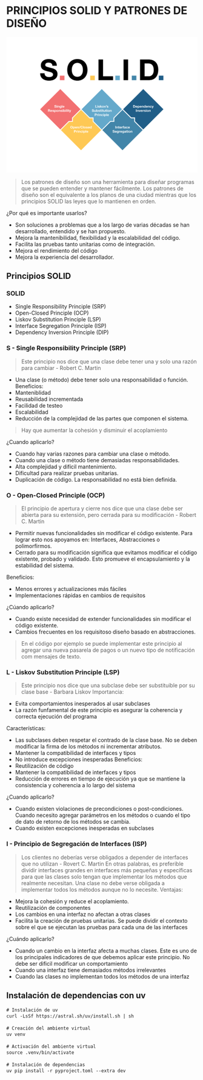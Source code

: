 # PRINCIPIOS SOLID Y PATRONES DE DISEÑO
![Solid](images/solid.png)
> Los patrones de diseño son una herramienta para diseñar programas que se pueden entender y mantener fácilmente. Los patrones de diseño son el equivalente a los planos de una ciudad mientras que los principios SOLID las leyes que lo mantienen en orden.

¿Por qué es importante usarlos?
- Son soluciones a problemas que a los largo de varias décadas se han desarrollado, entendido y se han propuesto.
- Mejora la mantenibilidad, flexibilidad y la escalabilidad del código.
- Facilita las pruebas tanto unitarias como de integración.
- Mejora el rendimiento del código
- Mejora la experiencia del desarrollador.

## Principios SOLID

### SOLID

- Single Responsibility Principle (SRP)
- Open-Closed Principle (OCP)
- Liskov Substitution Principle (LSP)
- Interface Segregation Principle (ISP)
- Dependency Inversion Principle (DIP)

### S - Single Responsibility Principle (SRP)

> Este principio nos dice que una clase debe tener una y solo una razón para cambiar - Robert C. Martin
- Una clase (o método) debe tener solo una responsabilidad o función.
Beneficios:
- Manteniblidad
- Reusabilidad incrementada
- Facilidad de testeo
- Escalabilidad
- Reducción de la complejidad de las partes que componen el sistema. 
> Hay que aumentar la cohesión y disminuir el acoplamiento

¿Cuando aplicarlo?
- Cuando hay varias razones para cambiar una clase o método.
- Cuando una clase o método tiene demasiadas responsabilidades.
- Alta complejidad y difícil mantenimiento.
- Dificultad para realizar pruebas unitarias.
- Duplicación de código. La responsabilidad no está bien definida.

### O - Open-Closed Principle (OCP)
> El principio de apertura y cierre nos dice que una clase debe ser abierta para su extensión, pero cerrada para su modificación -  Robert C. Martin

- Permitir nuevas funcionalidades sin modificar el código existente. Para lograr esto nos apoyamos en: Interfaces, Abstracciones o polimorfirmos.
- Cerrado para su modificación significa que evitamos modificar el código existente, probado y validado. Esto promueve el encapsulamiento y la estabilidad del sistema.

Beneficios:
- Menos errores y actualizaciones más fáciles
- Implementaciones rápidas en cambios de requisitos

¿Cúando aplicarlo?
- Cuando existe necesidad de extender funcionalidades sin modificar el código existente.
- Cambios frecuentes en los requisitoso diseño basado en abstracciones. 
> En el código por ejemplo se puede implementar este principio al agregar una nueva pasarela de pagos o un nuevo tipo de notificación com mensajes de texto.

### L - Liskov Substitution Principle (LSP)
> Este principio nos dice que una subclase debe ser substituible por su clase base - Barbara Liskov
Importancia:
- Evita comportamientos inesperados al usar subclases
- La razón funfamental de este principio es asegurar la coherencia y correcta ejecución del programa

Características:
- Las subclases deben respetar el contrado de la clase base. No se deben modificar la firma de los métodos ni incrementar atributos.
- Mantener la compatibilidad de interfaces y tipos
- No introduce excepciones inesperadas
Beneficios:
- Reutilización de código
- Mantener la compatibilidad de interfaces y tipos
- Reducción de errores en tiempo de ejecución ya que se mantiene la consistencia y coherencia a lo largo del sistema

¿Cuando aplicarlo?
- Cuando existen violaciones de precondiciones o post-condiciones. Cuando necesito agregar parámetros en los métodos o cuando el tipo de dato de retorno de los métodos se cambia.
- Cuando existen excepciones inesperadas en subclases

### I - Principio de Segregación de Interfaces (ISP)
> Los clientes no deberías verse obligados a depender de interfaces que no utilizan - Rovert C. Martin
En otras palabras, es preferible dividir interfaces grandes en interfaces más pequeñas y específicas para que las clases solo tengan que implementar los métodos que realmente necesitan. Una clase no debe verse obligada a implementar todos los métodos aunque no lo necesite.
Ventajas:
- Mejora la cohesión y reduce el acoplamiento.
- Reutilización de componentes
- Los cambios en una interfaz no afectan a otras clases
- Facilita la creación de pruebas unitarias. Se puede dividir el contexto sobre el que se ejecutan las pruebas para cada una de las interfaces

¿Cuándo aplicarlo?
- Cuando un cambio en la interfaz afecta a muchas clases. Este es uno de los principales indicadores de que debemos aplicar este principio. No debe ser dificil modificar un comportamiento
- Cuando una interfaz tiene demasiados métodos irrelevantes
- Cuando las clases no implementan todos los métodos de una interfaz





## Instalación de dependencias con uv
```
# Instalación de uv
curl -LsSf https://astral.sh/uv/install.sh | sh

# Creación del ambiente virtual
uv venv

# Activación del ambiente virtual
source .venv/bin/activate

# Instalación de dependencias
uv pip install -r pyproject.toml --extra dev
```